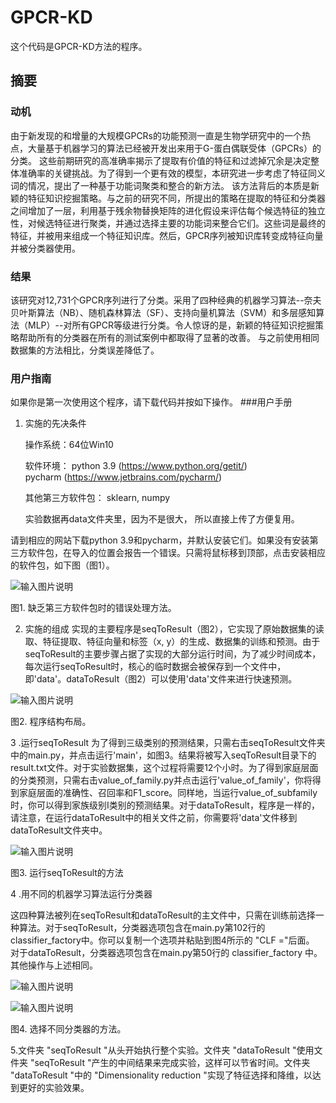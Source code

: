 # GPCR-KD

这个代码是GPCR-KD方法的程序。

## 摘要

### 动机

由于新发现的和增量的大规模GPCRs的功能预测一直是生物学研究中的一个热点，大量基于机器学习的算法已经被开发出来用于G-蛋白偶联受体（GPCRs）的分类。 这些前期研究的高准确率揭示了提取有价值的特征和过滤掉冗余是决定整体准确率的关键挑战。为了得到一个更有效的模型，本研究进一步考虑了特征同义词的情况，提出了一种基于功能词聚类和整合的新方法。 该方法背后的本质是新颖的特征知识挖掘策略。与之前的研究不同，所提出的策略在提取的特征和分类器之间增加了一层，利用基于残余物替换矩阵的进化假设来评估每个候选特征的独立性，对候选特征进行聚类，并通过选择主要的功能词来整合它们。这些词是最终的特征，并被用来组成一个特征知识库。然后，GPCR序列被知识库转变成特征向量并被分类器使用。

### 结果

该研究对12,731个GPCR序列进行了分类。采用了四种经典的机器学习算法--奈夫贝叶斯算法（NB）、随机森林算法（SF）、支持向量机算法（SVM）和多层感知算法（MLP）--对所有GPCR等级进行分类。令人惊讶的是，新颖的特征知识挖掘策略帮助所有的分类器在所有的测试案例中都取得了显著的改善。 与之前使用相同数据集的方法相比，分类误差降低了。


### 用户指南
如果你是第一次使用这个程序，请下载代码并按如下操作。
###用户手册


1.	实施的先决条件

	操作系统：64位Win10

	软件环境：
        python 3.9 (https://www.python.org/getit/)  
	pycharm (https://www.jetbrains.com/pycharm/)

	其他第三方软件包： sklearn, numpy
        
	实验数据再data文件夹里，因为不是很大， 所以直接上传了方便复用。
        
	
 
            


请到相应的网站下载python 3.9和pycharm，并默认安装它们。如果没有安装第三方软件包，在导入的位置会报告一个错误。只需将鼠标移到顶部，点击安装相应的软件包，如下图（图1）。

![输入图片说明](https://images.gitee.com/uploads/images/2021/0906/183517_988cf9e9_7791951.png "1.png")
 
图1. 缺乏第三方软件包时的错误处理方法。

2.	实施的组成
实现的主要程序是seqToResult（图2），它实现了原始数据集的读取、特征提取、特征向量和标签（x, y）的生成、数据集的训练和预测。由于seqToResult的主要步骤占据了实现的大部分运行时间，为了减少时间成本，每次运行seqToResult时，核心的临时数据会被保存到一个文件中，即'data'。dataToResult（图2）可以使用'data'文件来进行快速预测。

![输入图片说明](https://images.gitee.com/uploads/images/2021/0906/183633_78481388_7791951.png "2.png")
 
图2. 程序结构布局。


3 .运行seqToResult
为了得到三级类别的预测结果，只需右击seqToResult文件夹中的main.py，并点击运行'main'，如图3。结果将被写入seqToResult目录下的result.txt文件。对于实验数据集，这个过程将需要12个小时。为了得到家庭层面的分类预测，只需右击value_of_family.py并点击运行'value_of_family'，你将得到家庭层面的准确性、召回率和F1_score。同样地，当运行value_of_subfamily时，你可以得到家族级别I类别的预测结果。对于dataToResult，程序是一样的，请注意，在运行dataToResult中的相关文件之前，你需要将'data'文件移到dataToResult文件夹中。

![输入图片说明](https://images.gitee.com/uploads/images/2021/0906/183648_d3a101bd_7791951.png "3.png")
 
图3.  运行seqToResult的方法

4 .用不同的机器学习算法运行分类器 

这四种算法被列在seqToResult和dataToResult的主文件中，只需在训练前选择一种算法。对于seqToResult，分类器选项包含在main.py第102行的classifier_factory中。你可以复制一个选项并粘贴到图4所示的 "CLF ="后面。
对于dataToResult，分类器选项包含在main.py第50行的 classifier_factory 中。其他操作与上述相同。

![输入图片说明](https://images.gitee.com/uploads/images/2021/0906/183658_0920b997_7791951.png "4.png")

![输入图片说明](https://images.gitee.com/uploads/images/2021/0906/183711_40ab79fb_7791951.png "44.png")
 
 
图4. 选择不同分类器的方法。

5.文件夹 "seqToResult "从头开始执行整个实验。文件夹 "dataToResult "使用文件夹 "seqToResult "产生的中间结果来完成实验，这样可以节省时间。文件夹 "dataToResult "中的 "Dimensionality reduction "实现了特征选择和降维，以达到更好的实验效果。



